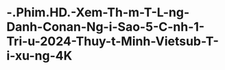 # -.Phim.HD.-Xem-Th-m-T-L-ng-Danh-Conan-Ng-i-Sao-5-C-nh-1-Tri-u-2024-Thuy-t-Minh-Vietsub-T-i-xu-ng-4K